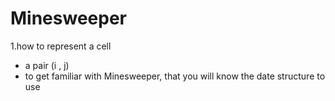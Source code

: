 # Minesweeper


1.how to represent a cell
- a pair (i , j)
- to get familiar with Minesweeper, that you will know the date structure to use
